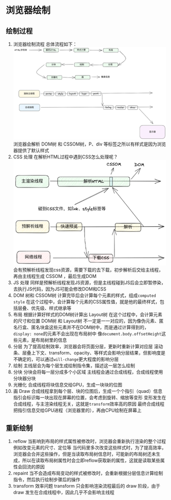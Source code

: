 # 浏览器绘制
## 绘制过程
1. 浏览器绘制流程
   总体流程如下：
   <img src="../images/浏览器渲染流程.excalidraw.png" />
   浏览器会解析 DOM树 和 CSSOM树，P、div 等标签之所以有样式是因为浏览器提供了默认样式
2. CSS 处理
   在解析HTML过程中遇到CSS怎么处理呢？
   <img src="../images/css处理.excalidraw.png" />
   会有预解析线程发现css资源，需要下载的去下载，初步解析后交给主线程，再由主线程生成 CSSOM ，最后生成DOM
3. JS 处理
   同样是预解析线程发现JS资源，但是主线程碰到JS后会立即暂停染，去执行JS代码，因为JS可能会修改DOM和CSS
4. DOM 树和 CSSOM树 计算完毕后会计算每个元素的样式，组成`computed style`
   在这个过程中，会计算每个元素的CSS属性值，就是他的最终样式，包括层叠、优先级、样式继承等
5. 布局
   根据计算好样式的DOM树计算出 Layout树
   在这个过程中，会计算元素的尺寸和位置
   DOM树 和 Layout树 不一定是一一对应的，因为像伪元素、匿名行盒、匿名块盒这些元素并不在DOM树中，而是通过计算得到的，`display: none`的元素不会出现在布局树中
   像`document.body.offsetHeight`这些元素，是布局树里的信息
6. 分层
   为了提高绘制效率，浏览器会将页面分层，更新时重新计算对应层
   滚动条、层叠上下文、transform、opacity、等样式会影响分层结果，但影响度是不确定的，可以通过`will-change`更大程度的影响分层
7. 绘制
   主线层会为每个层生成绘制指令集，描述这一层怎么绘制
8. 分块
   分块会将每一层分成多个小区域
   主线程会通过合成线程，合成线程使用分块器分块
9. 光栅化
    合成线程将块信息交给GPU，生成一块块的位图
10. 画 Draw
    合成线程拿到每个层、块的位图后，生成一个个指引（quad）信息
    指引会标识每一块出现在屏幕的位置，会考虑到旋转、缩放等变形
    变形发生在合成线程，与主渲染线程无关，这就是`transform`效率高的原因
    最终合成线程把指引信息交给GPU进程（浏览器里的），再由CPU绘制在屏幕上
## 重新绘制
1. reflow
   当影响到布局的样式属性被修改时，浏览器会重新执行渲染的整个过程
   例如改变元素的尺寸、定位等
   当代码里多次改变这些样式时，为了提高效率，浏览器会合并这些操作，但是当读取布局树信息时，可能新的布局树还未生成，所以在读取布局树属性时会立即reflow获取新的属性，这就是读取某些属性会回流的原因
2. repaint
   当不会造成布局变动的样式被修改时，会重新根据分层信息计算绘制指令，然后执行绘制步骤后的操作
3. transform 效率问题
   transform 只会影响渲染流程最后的 draw 阶段，由于 draw 发生在合成线程中，因此几乎不会影响主线程
   